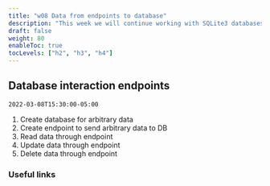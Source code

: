 ```yaml
---
title: "w08 Data from endpoints to database"
description: "This week we will continue working with SQLite3 databases as both a source and target for data through endpoint definitions using Express."
draft: false
weight: 80
enableToc: true
tocLevels: ["h2", "h3", "h4"]
---
```


## Database interaction endpoints

`2022-03-08T15:30:00-05:00`

1. Create database for arbitrary data
2. Create endpoint to send arbitrary data to DB
3. Read data through endpoint
3. Update data through endpoint
4. Delete data through endpoint

### Useful links


